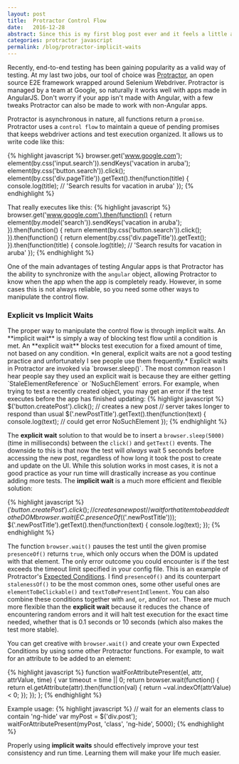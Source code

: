 ```yaml
---
layout: post
title:  Protractor Control Flow
date:   2016-12-28
abstract: Since this is my first blog post ever and it feels a little awkward, I wanted to write about a familiar subject - improving test consistency with implicit waits
categories: protractor javascript
permalink: /blog/protractor-implicit-waits
---
```

Recently, end-to-end testing has been gaining popularity as a valid way of testing.  At my last two jobs, our tool of choice was <a href="http://www.protractortest.org/#/" target="blank_">Protractor</a>, an open source E2E framework wrapped around Selenium Webdriver.  Protractor is managed by a team at Google, so naturally it works well with apps made in AngularJS.  Don't worry if your app isn't made with Angular, with a few tweaks Protractor can also be made to work with non-Angular apps.

Protractor is asynchronous in nature, all functions return a `promise`.  Protractor uses a `control flow` to maintain a queue of pending promises that keeps webdriver actions and test execution organized.  It allows us to write code like this:

{% highlight javascript %}
browser.get('www.google.com');
element(by.css('input.search')).sendKeys('vacation in aruba');
element(by.css('button.search')).click();
element(by.css('div.pageTitle')).getText().then(function(title) {
  console.log(title); // 'Search results for vacation in aruba'
});
{% endhighlight %}

That really executes like this:
{% highlight javascript %}
browser.get('www.google.com').then(function() {
  return element(by.model('search')).sendKeys('vacation in aruba');
}).then(function() {
  return element(by.css('button.search')).click();
}).then(function() {
  return element(by.css('div.pageTitle')).getText();
}).then(function(title) {
  console.log(title); // 'Search results for vacation in aruba'
});
{% endhighlight %}


One of the main advantages of testing Angular apps is that Protractor has the ability to synchronize with the `angular` object, allowing Protractor to know when the app when the app is completely ready.  However, in some cases this is not always reliable, so you need some other ways to manipulate the control flow.


<h3>Explicit vs Implicit Waits</h3>
The proper way to manipulate the control flow is through implicit waits.  An **implicit wait** is simply a way of blocking test flow until a condition is met.  An **explicit wait** blocks test execution for a fixed amount of time, not based on any condition.  *In general, explicit waits are not a good testing practice and unfortunately I see people use them frequently.*  Explicit waits in Protractor are invoked via `browser.sleep()`.  The most common reason I hear people say they used an explicit wait is because they are either getting `StaleElementReference` or `NoSuchElement` errors.  For example, when trying to test a recently created object, you may get an error if the test executes before the app has finished updating:
{% highlight javascript %}
$('button.createPost').click(); // creates a new post
// server takes longer to respond than usual
$('.newPostTitle').getText().then(function(text) {
  console.log(text); // could get error NoSuchElement
});
{% endhighlight %}

The **explicit wait** solution to that would be to insert a `browser.sleep(5000)` (time in milliseconds) between the `click()` and `getText()` events.  The downside to this is that now the test will *always* wait 5 seconds before accessing the new post, regardless of how long it took the post to create and update on the UI.  While this solution works in most cases, it is not a good practice as your run time will drastically increase as you continue adding more tests.  The **implicit wait** is a much more efficient and flexible solution:

{% highlight javascript %}
$('button.createPost').click(); // creates a new post
// wait for that item to be added to the DOM
browser.wait(EC.presenceOf($('.newPostTitle')));
$('.newPostTitle').getText().then(function(text) {
  console.log(text);
});
{% endhighlight %}

The function `browser.wait()` pauses the test until the given promise `presenceOf()` returns `true`, which only occurs when the DOM is updated with that element.  The only error outcome you could encounter is if the test exceeds the timeout limit specified in your config file.  This is an example of Protractor's <a href="http://www.protractortest.org/#/api?view=ProtractorExpectedConditions">Expected Conditions</a>.  I find `presenceOf()` and its counterpart `stalenessOf()` to be the most common ones, some other useful ones are `elementToBeClickable()` and `textToBePresentInElement`.  You can also combine these conditions together with `and`, `or`, and/or `not`.  These are much more flexible than the **explicit wait** because it reduces the chance of encountering random errors and it will halt test execution for the exact time needed, whether that is 0.1 seconds or 10 seconds (which also makes the test more stable).

You can get creative with `browser.wait()` and create your own Expected Conditions by using some other Protractor functions.  For example, to wait for an attribute to be added to an element:

{% highlight javascript %}
function waitForAttributePresent(el, attr, attrValue, time) {
  var timeout = time || 0;
  return browser.wait(function() {
    return el.getAttribute(attr).then(function(val) {
      return ~val.indexOf(attrValue) < 0;
    });
  });
};
{% endhighlight %}

Example usage:
{% highlight javascript %}
// wait for an elements class to contain 'ng-hide'
var myPost = $('div.post');
waitForAttributePresent(myPost, 'class', 'ng-hide', 5000);
{% endhighlight %}

Properly using **implicit waits** should effectively improve your test consistency and run time.  Learning them will make your life much easier.
